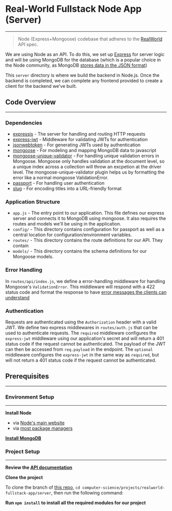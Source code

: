 # Real-World Fullstack Node App (Server)

---

> Node (Express+Mongoose) codebase that adheres to the [RealWorld](https://github.com/gothinkster/realworld-example-apps) API spec.

We are using Node as an API. To do this, we set up [Express](https://expressjs.com/) for server logic and will be using MongoDB for the database (which is a popular choice in the Node community, as MongoDB [stores data in the JSON format](https://www.mongodb.com/json-and-bson))

This `server` directory is where we build the backend in Node.js. Once the backend is completed, we can complete any frontend provided to create a client for the backend we've built.

## Code Overview

---

### Dependencies

- [expressjs](https://github.com/expressjs/express) - The server for handling and routing HTTP requests
- [express-jwt](https://github.com/auth0/express-jwt) - Middleware for validating JWTs for authentication
- [jsonwebtoken](https://github.com/auth0/node-jsonwebtoken) - For generating JWTs used by authentication
- [mongoose](https://github.com/Automattic/mongoose) - For modeling and mapping MongoDB data to javascript
- [mongoose-unique-validator](https://github.com/blakehaswell/mongoose-unique-validator) - For handling unique validation errors in Mongoose. Mongoose only handles validation at the document level, so a unique index across a collection will throw an excpetion at the driver level. The mongoose-unique-validator plugin helps us by formatting the error like a normal mongoose ValidationError.
- [passport](https://github.com/jaredhanson/passport) - For handling user authentication
- [slug](https://github.com/dodo/node-slug) - For encoding titles into a URL-friendly format

### Application Structure

- `app.js` - The entry point to our application. This file defines our express server and connects it to MongoDB using mongoose. It also requires the routes and models we'll be using in the application.
- `config/` - This directory contains configuration for passport as well as a central location for configuration/environment variables.
- `routes/` - This directory contains the route definitions for our API. They contain
- `models/` - This directory contains the schema definitions for our Mongoose models.

### Error Handling

In `routes/api/index.js`, we define a error-handling middleware for handling Mongoose's `ValidationError`. This middleware will respond with a 422 status code and format the response to have [error messages the clients can understand](https://github.com/gothinkster/realworld/blob/master/API.md#errors-and-status-codes)

### Authentication

Requests are authenticated using the `Authorization` header with a valid JWT. We define two express middlewares in `routes/auth.js` that can be used to authenticate requests. The `required` middleware configures the `express-jwt` middleware using our application's secret and will return a 401 status code if the request cannot be authenticated. The payload of the JWT can then be accessed from `req.payload` in the endpoint. The `optional` middleware configures the `express-jwt` in the same way as `required`, but will not return a 401 status code if the request cannot be authenticated.

## Prerequisites

---

### Environment Setup

---

**Install Node**

- via [Node's main website](https://nodejs.org/en/download/)
- via [most package managers](https://nodejs.org/en/download/package-manager/)

**[Install MongoDB](https://docs.mongodb.com/manual/installation/)**

### Project Setup

---

**Review the [API documentation](https://github.com/TexasBullet26/trey-learns/blob/master/computer-science/projects/realworld-fullstack-app/api/README.md)**

**Clone the project**

To clone the branch of [this repo](https://github.com/TexasBullet26/trey-learns), `cd computer-science/projects/realworld-fullstack-app/server`, then run the following command:

**Run `npm install` to install all the required modules for our project**
